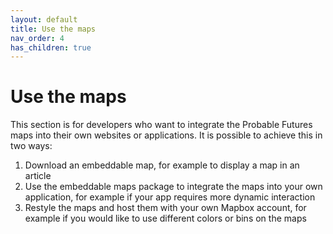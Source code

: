 ```yaml
---
layout: default
title: Use the maps
nav_order: 4
has_children: true
---
```


# Use the maps

This section is for developers who want to integrate the Probable Futures maps into their own websites or applications. It is possible to achieve this in two ways:

1. Download an embeddable map, for example to display a map in an article 
2. Use the embeddable maps package to integrate the maps into your own application, for example if your app requires more dynamic interaction
3. Restyle the maps and host them with your own Mapbox account, for example if you would like to use different colors or bins on the maps
